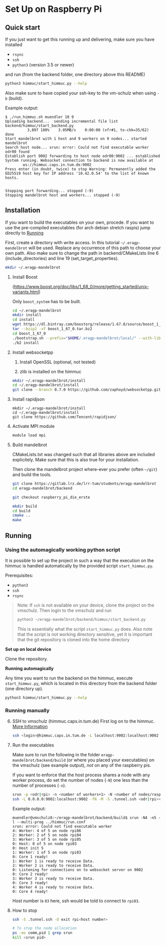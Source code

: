 # Set Up on Raspberry Pi

## Quick start

If you just want to get this running up and delivering, make sure you have installed
- `rsync`
- `ssh`
- `python3` (version 3.5 or newer)

and run (from the backend folder, one directory above this README)

```bash
python3 himmuc/start_himmuc.py --help
```

Also make sure to have copied your ssh-key to the vm-schulz when using `-b` (build).

Example output:
```
$ ./run_himmuc.sh muendler 10 9
Uploading backend...  sending incremental file list
backend/himmuc/start_backend.py
          3,897 100%    3.05MB/s    0:00:00 (xfr#1, to-chk=35/62)
done
Start mandelbrot with 1 host and 9 workers on 9 nodes... started mandelbrot
Search host node... srun: error: Could not find executable worker
odr00 found
Establish port 9002 forwarding to host node odr00:9002 ... established
System running. Websocket connection to backend is now available at
        ws://himmuc.caps.in.tum.de:9002
Press enter (in doubt, twice) to stop Warning: Permanently added the ED25519 host key for IP address '10.42.0.54' to the list of known hosts.


Stopping port forwarding... stopped (-9)
Stopping mandelbrot host and workers... stopped (-9)
```

## Installation

If you want to build the executables on your own, procede. If you want to use the pre-compiled executables (for arch debian stretch raspis) jump directly to [Running](#running)

First, create a directory with write access. In this tutorial `~/.eragp-mandelbrot` will be used. Replace any occurrence of this path to choose your own path. Also make sure to change the path in backend/CMakeLists line 6 (include_directories) and line 19 (set_target_properties).

```bash
mkdir ~/.eragp-mandelbrot
```

1. Install Boost 

    (https://www.boost.org/doc/libs/1_68_0/more/getting_started/unix-variants.html)

    Only `boost_system` has to be built.

    ```bash
    cd ~/.eragp-mandelbrot
    mkdir install
    cd install
    wget https://dl.bintray.com/boostorg/release/1.67.0/source/boost_1_67_0.tar.bz2
    tar --bzip2 -xf boost_1_67_0.tar.bz2
    cd boost_1_67_0
    ./bootstrap.sh --prefix="$HOME/.eragp-mandelbrot/local/" --with-libraries=system
    ./b2 install
    ```

2. Install websocketpp

    1. Install OpenSSL (optional, not tested)

    2. zlib is installed on the himmuc

    ```bash
    mkdir ~/.eragp-mandelbrot/install
    cd ~/.eragp-mandelbrot/install
    git clone --branch 0.7.0 https://github.com/zaphoyd/websocketpp.git websocketpp --depth 1
    ```

3. Install rapidjson

    ```
    mkdir ~/.eragp-mandelbrot/install
    cd ~/.eragp-mandelbrot/install
    git clone https://github.com/Tencent/rapidjson/
    ```

4. Activate MPI module

    ```bash
    module load mpi
    ```


5. Build mandelbrot

    CMakeLists.txt was changed such that all libraries above are included explicitely. Make sure that this is also true for your installation.

    Then clone the mandelbrot project where-ever you prefer (often `~/git`) and
    build the tools.
    ```bash
    git clone https://gitlab.lrz.de/lrr-tum/students/eragp-mandelbrot
    cd eragp-mandelbrot/backend
    
    git checkout raspberry_pi_die_erste

    mkdir build
    cd build
    cmake ..
    make
    ```
## Running

### Using the automagically working python script

It is possible to set up the project in such a way that the execution on the himmuc
is handled automatically by the provided script `start_himmuc.py`.

Prerequisites:
 - `python3`
 - `ssh`
 - `rsync`

> Note: If `ssh` is not available on your device, clone the project on the vmschulz. Then login to the vmschulz and run
> ```bash
> python3 ~/eragp-mandelbrot/backend/himmuc/start_backend.py
> ```
> This is essentially what the script `start_himmuc.py` does.
> Also note that the script is not working directory sensitive, yet it is important that the git repository is cloned into the home directory

**Set up on local device**

Clone the repository.

**Running automagically**

Any time you want to run the backend on the himmuc, execute
`start_himmuc.py`, which is located in this directory from the backend folder (one directory up).

```bash
python3 himmuc/start_himmuc.py --help
```

### Running manually

6. SSH to vmschulz (himmuc.caps.in.tum.de)
   First log on to the himmuc. [More Information](http://www.caps.in.tum.de/hw/himmuc/quick-start/)

   ```bash
   ssh <login>@himmuc.caps.in.tum.de -L localhost:9002:localhost:9002
   ```

7. Run the executables

   Make sure to run the following in the folder `eragp-mandelbrot/backend/build` (or where you placed your executables) on the vmschulz (see example output), *not* on any of the raspberry pis.
   
   If you want to enforce that the host process shares a node with any worker process,
   do set the number of nodes (`-N`) one less than the number of processes (`-n`).
   
   ```bash
   srun -p <odr|rpi> -n <number of workers+1> -N <number of nodes/raspis> -l --multi-prog |<path to eragp-mandelbrot/backend>himmuc/run.conf
   ssh -L 0.0.0.0:9002:localhost:9002 -fN -M -S .tunnel.ssh <odr|rpi><host number>
   ```
   
   Example output:
   ```
   muendler@vmschulz8:~/eragp-mandelbrot/backend/build$ srun -N4 -n5 -l --multi-prog ../himmuc/run.conf
   srun: error: Could not find executable worker
   4: Worker: 4 of 5 on node rpi06
   2: Worker: 2 of 5 on node rpi04
   3: Worker: 3 of 5 on node rpi05
   0: Host: 0 of 5 on node rpi03
   0: Host init 5
   1: Worker: 1 of 5 on node rpi03
   0: Core 1 ready!
   1: Worker 1 is ready to receive Data.
   2: Worker 2 is ready to receive Data.
   0: Listening for connections on to websocket server on 9002
   0: Core 2 ready!
   3: Worker 3 is ready to receive Data.
   0: Core 3 ready!
   4: Worker 4 is ready to receive Data.
   0: Core 4 ready!
   ```
   
   Host number is `03` here, ssh would be told to connect to `rpi03`.

8. How to stop

   ```bash
   ssh -S .tunnel.ssh -O exit rpi<host number>

   # To stop the node allocation
   ps -eo comm,pid | grep srun
   kill <srun pid>
   ```
